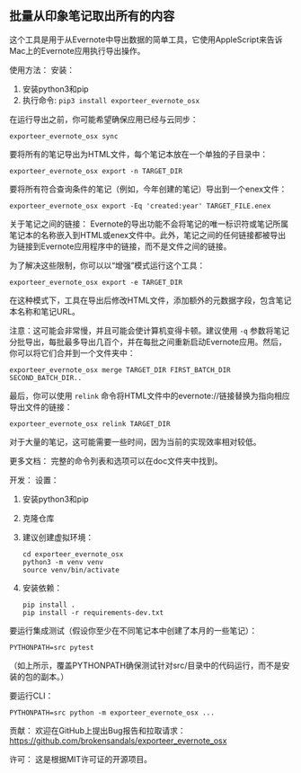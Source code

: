 ## 批量从印象笔记取出所有的内容



这个工具是用于从Evernote中导出数据的简单工具，它使用AppleScript来告诉Mac上的Evernote应用执行导出操作。

使用方法： 安装：

1. 安装python3和pip
2. 执行命令: `pip3 install exporteer_evernote_osx`

在运行导出之前，你可能希望确保应用已经与云同步：

```
exporteer_evernote_osx sync
```

要将所有的笔记导出为HTML文件，每个笔记本放在一个单独的子目录中：

```
exporteer_evernote_osx export -n TARGET_DIR
```

要将所有符合查询条件的笔记（例如，今年创建的笔记）导出到一个enex文件：

```
exporteer_evernote_osx export -Eq 'created:year' TARGET_FILE.enex
```

关于笔记之间的链接： Evernote的导出功能不会将笔记的唯一标识符或笔记所属笔记本的名称嵌入到HTML或enex文件中。此外，笔记之间的任何链接都被导出为链接到Evernote应用程序中的链接，而不是文件之间的链接。

为了解决这些限制，你可以以“增强”模式运行这个工具：

```
exporteer_evernote_osx export -e TARGET_DIR
```

在这种模式下，工具在导出后修改HTML文件，添加额外的元数据字段，包含笔记本名称和笔记URL。

注意：这可能会非常慢，并且可能会使计算机变得卡顿。建议使用 `-q` 参数将笔记分批导出，每批最多导出几百个，并在每批之间重新启动Evernote应用。然后，你可以将它们合并到一个文件夹中：

```
exporteer_evernote_osx merge TARGET_DIR FIRST_BATCH_DIR SECOND_BATCH_DIR..
```

最后，你可以使用 `relink` 命令将HTML文件中的evernote://链接替换为指向相应导出文件的链接：

```
exporteer_evernote_osx relink TARGET_DIR
```

对于大量的笔记，这可能需要一些时间，因为当前的实现效率相对较低。

更多文档： 完整的命令列表和选项可以在doc文件夹中找到。

开发： 设置：

1. 安装python3和pip

2. 克隆仓库

3. 建议创建虚拟环境：

   ```
   cd exporteer_evernote_osx
   python3 -m venv venv
   source venv/bin/activate
   ```

4. 安装依赖：

   ```
   pip install .
   pip install -r requirements-dev.txt
   ```

要运行集成测试（假设你至少在不同笔记本中创建了本月的一些笔记）：

```
PYTHONPATH=src pytest
```

（如上所示，覆盖PYTHONPATH确保测试针对src/目录中的代码运行，而不是安装的包的副本。）

要运行CLI：

```
PYTHONPATH=src python -m exporteer_evernote_osx ...
```

贡献： 欢迎在GitHub上提出Bug报告和拉取请求：https://github.com/brokensandals/exporteer_evernote_osx

许可： 这是根据MIT许可证的开源项目。
